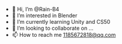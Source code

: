 - 👋 Hi, I’m @Rain-B4
- 👀 I’m interested in Blender
- 🌱 I’m currently learning Unity and CS50
- 💞️ I’m looking to collaborate on ...
- 📫 How to reach me 1185672818@qq.com


<!---
Rain-B4/Rain-B4 is a ✨ special ✨ repository because its `README.md` (this file) appears on your GitHub profile.
You can click the Preview link to take a look at your changes.
--->
